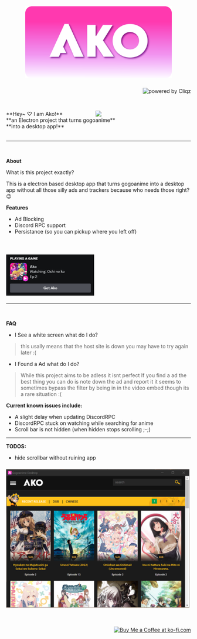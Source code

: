<h1 align="center"><img src="./imgs/banner.png" width="400"></h1>
<div align="right"> <img src="https://camo.githubusercontent.com/fabadd8b5a200291761524d925bdd73eee8a11c4dcc58044e99541d36fc05535/68747470733a2f2f696d672e736869656c64732e696f2f62616467652f636c69717a2d706f77657265642d626c75653f6c6f676f3d636c69717a267374796c653d666c61742d737175617265" alt="powered by Cliqz" data-canonical-src="https://img.shields.io/badge/cliqz-powered-blue?logo=cliqz&amp;style=flat-square" style="max-width: 100%;"> </div>

<p align="center">
&nbsp; 
</p>

<img src="https://media.tenor.com/VeFKHsQDLgkAAAAC/ako-tamaki-smile.gif" align="right" width="260px"/>
**Hey~	♡ I am Ako!**
<br> 
**an Electron project that turns gogoanime** 
<br> 
**into a desktop app!**
<br clear="left"/>
&nbsp;


---
&nbsp;


**About**
&nbsp;

What is this project exactly?

This is a electron based desktop app that turns gogoanime into a desktop app 
without all those silly ads and trackers because who needs those right? :wink:


**Features**
&nbsp;

- Ad Blocking
- Discord RPC support
- Persistance (so you can pickup where you left off)
  
&nbsp;

<h3 align="left"><img src="./imgs/RPC_example.PNG" width="240"></h3>


---
&nbsp;

**FAQ**
&nbsp;

- I See a white screen what do I do? 
> this usally means that the host site is down 
> you may have to try again later :(
&nbsp;
- I Found a Ad what do I do?
> While this project aims to be adless it isnt perfect 
> If you find a ad the best thing you can do is note down the ad
> and report it it seems to sometimes bypass the filter by being in 
> in the video embed though its a rare situation :(



**Current known issues include:**

- A slight delay when updating DiscordRPC
- DiscordRPC stuck on watching while searching for anime
- Scroll bar is not hidden (when hidden stops scrolling ;-;)



---

**TODOS:**

- hide scrollbar without ruining app
<h3 align="left"><img src="./imgs/Window.PNG" width="500"></h3>
<p align="center">
&nbsp; 
</p>

<div align="right">
<a href='https://ko-fi.com/zoeebun' target='_blank'><img height='35' style='border:0px;height:46px;' src='https://az743702.vo.msecnd.net/cdn/kofi3.png?v=0' border='0' alt='Buy Me a Coffee at ko-fi.com' />
</div>
